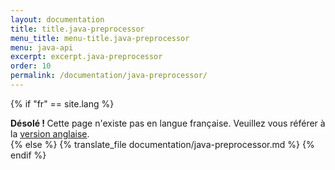 ```yaml
---
layout: documentation
title: title.java-preprocessor
menu_title: menu-title.java-preprocessor
menu: java-api
excerpt: excerpt.java-preprocessor
order: 10
permalink: /documentation/java-preprocessor/
---
```


{% if "fr" == site.lang %}
<div class="alert alert-warning" role="alert">
  <strong>Désolé ! </strong>Cette page n'existe pas en langue française. Veuillez vous référer à la <a href="{{ page.url }}"> version anglaise</a>.
</div>
{% else %}
  {% translate_file documentation/java-preprocessor.md %}
{% endif %}
